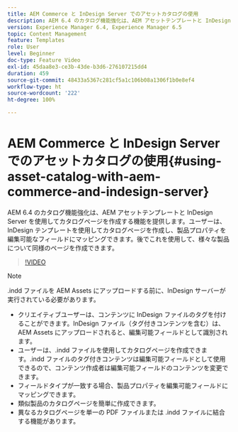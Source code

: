 ```yaml
---
title: AEM Commerce と InDesign Server でのアセットカタログの使用
description: AEM 6.4 のカタログ機能強化は、AEM アセットテンプレートと InDesign Server を使用してカタログページを作成する機能を提供します。ユーザーは、InDesign テンプレートを使用してカタログページを作成し、製品プロパティを編集可能なフィールドにマッピングできます。後でこれを使用して、様々な製品について同様のページを作成できます。
version: Experience Manager 6.4, Experience Manager 6.5
topic: Content Management
feature: Templates
role: User
level: Beginner
doc-type: Feature Video
exl-id: 45daa8e3-ce3b-43de-b3d6-276107215dd4
duration: 459
source-git-commit: 48433a5367c281cf5a1c106b08a1306f1b0e8ef4
workflow-type: ht
source-wordcount: '222'
ht-degree: 100%

---
```


# AEM Commerce と InDesign Server でのアセットカタログの使用{#using-asset-catalog-with-aem-commerce-and-indesign-server}

AEM 6.4 のカタログ機能強化は、AEM アセットテンプレートと InDesign Server を使用してカタログページを作成する機能を提供します。ユーザーは、InDesign テンプレートを使用してカタログページを作成し、製品プロパティを編集可能なフィールドにマッピングできます。後でこれを使用して、様々な製品について同様のページを作成できます。

>[!VIDEO](https://video.tv.adobe.com/v/39303?quality=12&learn=on&captions=jpn)

>[!NOTE]
>
>\.indd ファイルを AEM Assets にアップロードする前に、InDesign サーバーが実行されている必要があります。

* クリエイティブユーザーは、コンテンツに InDesign ファイルのタグを付けることができます。InDesign ファイル（タグ付きコンテンツを含む）は、AEM Assets にアップロードされると、編集可能フィールドとして識別されます。
* ユーザーは、\.indd ファイルを使用してカタログページを作成できます。\.indd ファイルのタグ付きコンテンツは編集可能フィールドとして使用できるので、コンテンツ作成者は編集可能フィールドのコンテンツを変更できます。
* フィールドタイプが一致する場合、製品プロパティを編集可能フィールドにマッピングできます。
* 類似製品のカタログページを簡単に作成できます。
* 異なるカタログページを単一の PDF ファイルまたは \.indd ファイルに結合する機能があります。
